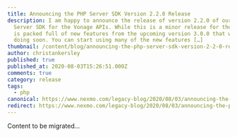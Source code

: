```yaml
---
title: Announcing the PHP Server SDK Version 2.2.0 Release
description: I am happy to announce the release of version 2.2.0 of our PHP
  Server SDK for the Vonage APIs. While this is a minor release for the SDK, it
  is packed full of new features from the upcoming version 3.0.0 that we will be
  doing soon. You can start using many of the new features […]
thumbnail: /content/blog/announcing-the-php-server-sdk-version-2-2-0-release/Blog_PHP-SDK-Update_1200x600.png
author: christankersley
published: true
published_at: 2020-08-03T15:26:51.000Z
comments: true
category: release
tags:
  - php
canonical: https://www.nexmo.com/legacy-blog/2020/08/03/announcing-the-php-server-sdk-version-2-2-0-release
redirect: https://www.nexmo.com/legacy-blog/2020/08/03/announcing-the-php-server-sdk-version-2-2-0-release
---
```


Content to be migrated...
